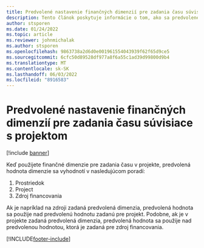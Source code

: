 ```yaml
---
title: Predvolené nastavenie finančných dimenzií pre zadania času súvisiace s projektom
description: Tento článok poskytuje informácie o tom, ako sa predvolené finančné dimenzie aplikujú na zadania času.
author: stsporen
ms.date: 01/24/2022
ms.topic: article
ms.reviewer: johnmichalak
ms.author: stsporen
ms.openlocfilehash: 9863738a2d6d0e001961554043939f62f65d9ce5
ms.sourcegitcommit: 6cfc50d89528df977a8f6a55c1ad39d99800d9b4
ms.translationtype: MT
ms.contentlocale: sk-SK
ms.lasthandoff: 06/03/2022
ms.locfileid: "8916583"
---
```

# <a name="defaulting-financial-dimensions-for-project-time-entries"></a>Predvolené nastavenie finančných dimenzií pre zadania času súvisiace s projektom

[!include [banner](../includes/banner.md)]

Keď použijete finančné dimenzie pre zadania času v projekte, predvolená hodnota dimenzie sa vyhodnotí v nasledujúcom poradí:

1. Prostriedok
2. Project
3. Zdroj financovania

Ak je napríklad na zdroji zadaná predvolená dimenzia, predvolená hodnota sa použije nad predvolenú hodnotu zadanú pre projekt. Podobne, ak je v projekte zadaná predvolená dimenzia, predvolená hodnota sa použije nad predvolenou hodnotou, ktorá je zadaná pre zdroj financovania.

[!INCLUDE[footer-include](../includes/footer-banner.md)]
